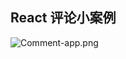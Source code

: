 
## React 评论小案例


![Comment-app.png](https://upload-images.jianshu.io/upload_images/1616232-640a97a1e44ca34e.png?imageMogr2/auto-orient/strip%7CimageView2/2/w/1240)

